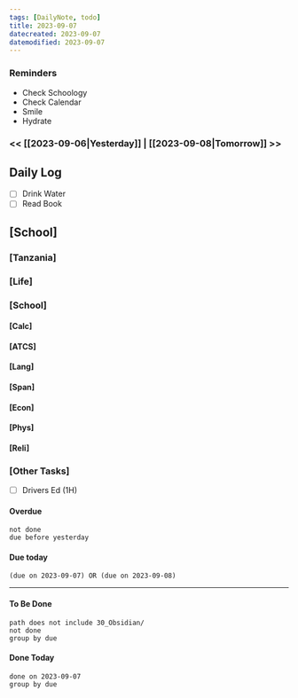```yaml
---
tags: [DailyNote, todo]
title: 2023-09-07
datecreated: 2023-09-07
datemodified: 2023-09-07
---
```


### Reminders
- Check Schoology
- Check Calendar
- Smile
- Hydrate

### << [[2023-09-06|Yesterday]] | [[2023-09-08|Tomorrow]] >>

## Daily Log

- [ ] Drink Water
- [ ] Read Book

## [School]

### [Tanzania]

### [Life]

### [School]

#### [Calc]

#### [ATCS]

#### [Lang]

#### [Span]

#### [Econ]

#### [Phys]

#### [Reli]



### [Other Tasks]

- [ ] Drivers Ed (1H)

#### Overdue
```tasks
not done
due before yesterday
```
#### Due today

```tasks
(due on 2023-09-07) OR (due on 2023-09-08) 

```
---
#### To Be Done

```tasks
path does not include 30_Obsidian/
not done
group by due
```

#### Done Today

```tasks
done on 2023-09-07
group by due
```